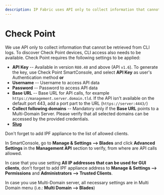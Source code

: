 ```yaml
---
description: IP Fabric uses API only to collect information that cannot be retrieved from CLI logs. To discover Check Point devices, CLI access also needs to be...
---
```


# Check Point

We use API only to collect information that cannot be retrieved from CLI logs. To discover Check Point devices, CLI access also needs to be available. Check Point requires the following settings to be applied:

- **API Key** -- Available in version `R80.40` and above (API `v1.6`). To generate the key, use Check Point SmartConsole, and select **API Key** as user's Authentication method **or**
- **Username** -- Username to access API data
- **Password** -- Password to access API data
- **Base URL** -- Base URL for API calls, for example `https://management.server.domain.tld`. If the API isn't available on the default port 443, add a port part to the URL (`https://server:4443/`)
- **Collect following domains** -- Mandatory only if the **Base URL** points to a Multi-Domain Server. Please verify that all selected domains can be accessed by the provided credentials.
- [**Slug**](index.md#slug-and-comment)

Don't forget to add IPF appliance to the list of allowed clients.

In SmartConsole, go to **Manage & Settings --> Blades** and click **Advanced Settings** in the **Management API** section to verify, from where are API calls allowed.

In case that you use setting **All IP addresses that can be used for GUI clients**, don't forget to add IPF appliance address to **Manage & Settings --> Permissions** and **Administrators --> Trusted Clients**.

In case you use Multi-Domain server, all necessary settings are in Multi Domain menu (i.e.: **Multi Domain --> Blades**)

